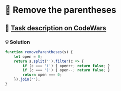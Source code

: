 # 📝 Remove the parentheses

## 🔗 [Task description on CodeWars](https://www.codewars.com/kata/5f7c38eb54307c002a2b8cc8)

### 💡 Solution

```javascript
function removeParentheses(s) {
    let open = 0;
    return s.split('').filter(c => {
        if (c === '(') { open++; return false; }
        if (c === ')') { open--; return false; }
        return open === 0;
    }).join('');
}
```
